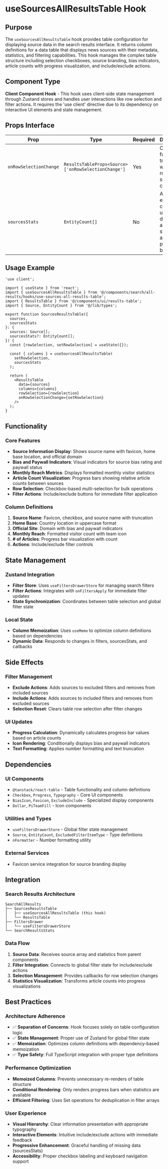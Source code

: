# useSourcesAllResultsTable Hook

## Purpose

The `useSourcesAllResultsTable` hook provides table configuration for displaying source data in the search results interface. It returns column definitions for a data table that displays news sources with their metadata, statistics, and filtering capabilities. This hook manages the complex table structure including selection checkboxes, source branding, bias indicators, article counts with progress visualization, and include/exclude actions.

## Component Type

**Client Component Hook** - This hook uses client-side state management through Zustand stores and handles user interactions like row selection and filter actions. It requires the 'use client' directive due to its dependency on interactive UI elements and state management.

## Props Interface

| Prop | Type | Required | Description |
|------|------|----------|-------------|
| `onRowSelectionChange` | `ResultsTableProps<Source>['onRowSelectionChange']` | Yes | Callback function triggered when table row selection changes |
| `sourcesStats` | `EntityCount[]` | No | Array of entity counts used to display article statistics and progress bars |

## Usage Example

```tsx
'use client';

import { useState } from 'react';
import { useSourcesAllResultsTable } from '@/components/search/all-results/hooks/use-sources-all-results-table';
import { ResultsTable } from '@/components/ui/results-table';
import { Source, EntityCount } from '@/lib/types';

export function SourcesResultsTable({ 
  sources, 
  sourcesStats 
}: { 
  sources: Source[];
  sourcesStats?: EntityCount[];
}) {
  const [rowSelection, setRowSelection] = useState({});

  const { columns } = useSourcesAllResultsTable(
    setRowSelection,
    sourcesStats
  );

  return (
    <ResultsTable
      data={sources}
      columns={columns}
      rowSelection={rowSelection}
      onRowSelectionChange={setRowSelection}
    />
  );
}
```

## Functionality

### Core Features

- **Source Information Display**: Shows source name with favicon, home base location, and official domain
- **Bias and Paywall Indicators**: Visual indicators for source bias rating and paywall status
- **Monthly Reach Metrics**: Displays formatted monthly visitor statistics
- **Article Count Visualization**: Progress bars showing relative article counts between sources
- **Row Selection**: Checkbox-based multi-selection for bulk operations
- **Filter Actions**: Include/exclude buttons for immediate filter application

### Column Definitions

1. **Source Name**: Favicon, checkbox, and source name with truncation
2. **Home Base**: Country location in uppercase format
3. **Official Site**: Domain with bias and paywall indicators
4. **Monthly Reach**: Formatted visitor count with team icon
5. **# of Articles**: Progress bar visualization with count
6. **Actions**: Include/exclude filter controls

## State Management

### Zustand Integration

- **Filter Store**: Uses `useFiltersDrawerStore` for managing search filters
- **Filter Actions**: Integrates with `onFiltersApply` for immediate filter updates
- **State Synchronization**: Coordinates between table selection and global filter state

### Local State

- **Column Memoization**: Uses `useMemo` to optimize column definitions based on dependencies
- **Dynamic Data**: Responds to changes in filters, sourcesStats, and callbacks

## Side Effects

### Filter Management

- **Exclude Actions**: Adds sources to excluded filters and removes from included sources
- **Include Actions**: Adds sources to included filters and removes from excluded sources
- **Selection Reset**: Clears table row selection after filter changes

### UI Updates

- **Progress Calculation**: Dynamically calculates progress bar values based on article counts
- **Icon Rendering**: Conditionally displays bias and paywall indicators
- **Text Formatting**: Applies number formatting and text truncation

## Dependencies

### UI Components

- `@tanstack/react-table` - Table functionality and column definitions
- `Checkbox`, `Progress`, `Typography` - Core UI components
- `BiasIcon`, `Favicon`, `ExcludeInclude` - Specialized display components
- `Dollar`, `PiTeamFill` - Icon components

### Utilities and Types

- `useFiltersDrawerStore` - Global filter state management
- `Source`, `EntityCount`, `ExcludedFilterItemType` - Type definitions
- `nFormatter` - Number formatting utility

### External Services

- Favicon service integration for source branding display

## Integration

### Search Results Architecture

```
SearchAllResults
├── SourcesResultsTable
│   ├── useSourcesAllResultsTable (this hook)
│   └── ResultsTable
├── FiltersDrawer
│   └── useFiltersDrawerStore
└── SearchResultsStats
```

### Data Flow

1. **Source Data**: Receives source array and statistics from parent components
2. **Filter Integration**: Connects to global filter state for include/exclude actions
3. **Selection Management**: Provides callbacks for row selection changes
4. **Statistics Visualization**: Transforms article counts into progress visualizations

## Best Practices

### Architecture Adherence

- ✅ **Separation of Concerns**: Hook focuses solely on table configuration logic
- ✅ **State Management**: Proper use of Zustand for global filter state
- ✅ **Memoization**: Optimizes column definitions with dependency-based memoization
- ✅ **Type Safety**: Full TypeScript integration with proper type definitions

### Performance Optimization

- **Memoized Columns**: Prevents unnecessary re-renders of table structure
- **Conditional Rendering**: Only renders progress bars when statistics are available
- **Efficient Filtering**: Uses Set operations for deduplication in filter arrays

### User Experience

- **Visual Hierarchy**: Clear information presentation with appropriate typography
- **Interactive Elements**: Intuitive include/exclude actions with immediate feedback
- **Progressive Enhancement**: Graceful handling of missing data (sourcesStats)
- **Accessibility**: Proper checkbox labeling and keyboard navigation support